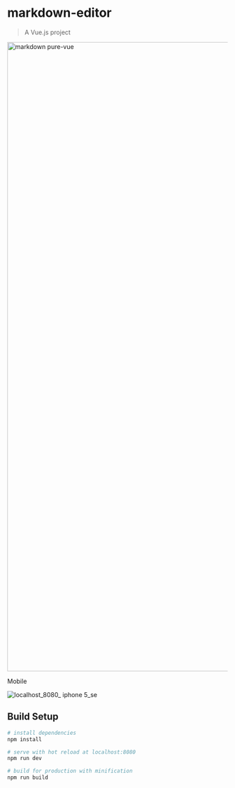 # markdown-editor

> A Vue.js project

<img width="1440" alt="markdown pure-vue" src="https://user-images.githubusercontent.com/41505038/51490767-84e6ca80-1d69-11e9-8ecb-ad3daa79823b.png">

Mobile

![localhost_8080_ iphone 5_se](https://user-images.githubusercontent.com/41505038/51490782-8fa15f80-1d69-11e9-9986-c83712282d89.png)


## Build Setup

``` bash
# install dependencies
npm install

# serve with hot reload at localhost:8080
npm run dev

# build for production with minification
npm run build
```

